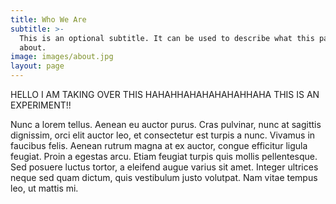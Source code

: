 ```yaml
---
title: Who We Are
subtitle: >-
  This is an optional subtitle. It can be used to describe what this page is
  about.
image: images/about.jpg
layout: page
---
```


HELLO I AM TAKING OVER THIS HAHAHHAHAHAHAHAHHAHA THIS IS AN EXPERIMENT!! 

Nunc a lorem tellus. Aenean eu auctor purus. Cras pulvinar, nunc at sagittis dignissim, orci elit auctor leo, et consectetur est turpis a nunc. Vivamus in faucibus felis. Aenean rutrum magna at ex auctor, congue efficitur ligula feugiat. Proin a egestas arcu. Etiam feugiat turpis quis mollis pellentesque. Sed posuere luctus tortor, a eleifend augue varius sit amet. Integer ultrices neque sed quam dictum, quis vestibulum justo volutpat. Nam vitae tempus leo, ut mattis mi.
